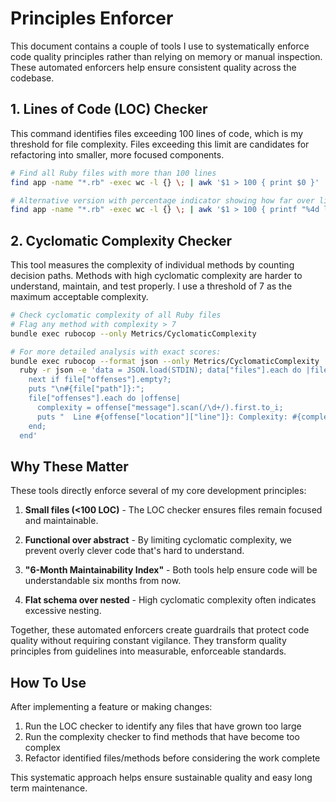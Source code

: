 # Principles Enforcer

This document contains a couple of tools I use to systematically enforce code quality principles rather than relying on memory or manual inspection. These automated enforcers help ensure consistent quality across the codebase.

## 1. Lines of Code (LOC) Checker

This command identifies files exceeding 100 lines of code, which is my threshold for file complexity. Files exceeding this limit are candidates for refactoring into smaller, more focused components.

```bash
# Find all Ruby files with more than 100 lines
find app -name "*.rb" -exec wc -l {} \; | awk '$1 > 100 { print $0 }' | sort -nr

# Alternative version with percentage indicator showing how far over limit
find app -name "*.rb" -exec wc -l {} \; | awk '$1 > 100 { printf "%4d lines (%3d%% of limit): %s\n", $1, $1*100/100, $2 }' | sort -nr
```

## 2. Cyclomatic Complexity Checker

This tool measures the complexity of individual methods by counting decision paths. Methods with high cyclomatic complexity are harder to understand, maintain, and test properly. I use a threshold of 7 as the maximum acceptable complexity.

```bash
# Check cyclomatic complexity of all Ruby files
# Flag any method with complexity > 7
bundle exec rubocop --only Metrics/CyclomaticComplexity

# For more detailed analysis with exact scores:
bundle exec rubocop --format json --only Metrics/CyclomaticComplexity | \
  ruby -r json -e 'data = JSON.load(STDIN); data["files"].each do |file|
    next if file["offenses"].empty?;
    puts "\n#{file["path"]}:";
    file["offenses"].each do |offense|
      complexity = offense["message"].scan(/\d+/).first.to_i;
      puts "  Line #{offense["location"]["line"]}: Complexity: #{complexity} (#{(complexity-7.0)/7.0*100}% over limit)";
    end;
  end'
```

## Why These Matter

These tools directly enforce several of my core development principles:

1. **Small files (<100 LOC)** - The LOC checker ensures files remain focused and maintainable.

2. **Functional over abstract** - By limiting cyclomatic complexity, we prevent overly clever code that's hard to understand.

3. **"6-Month Maintainability Index"** - Both tools help ensure code will be understandable six months from now.

4. **Flat schema over nested** - High cyclomatic complexity often indicates excessive nesting.

Together, these automated enforcers create guardrails that protect code quality without requiring constant vigilance. They transform quality principles from guidelines into measurable, enforceable standards.

## How To Use

After implementing a feature or making changes:

1. Run the LOC checker to identify any files that have grown too large
2. Run the complexity checker to find methods that have become too complex
3. Refactor identified files/methods before considering the work complete

This systematic approach helps ensure sustainable quality and easy long term maintenance.​​​​​​​​​​​​​​​​
